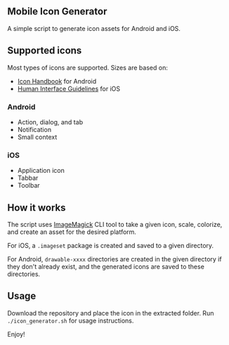 ## Mobile Icon Generator
A simple script to generate icon assets for Android and iOS.

## Supported icons
Most types of icons are supported.  Sizes are based on:
* [Icon Handbook](http://iconhandbook.co.uk/reference/chart/android/) for Android
* [Human Interface Guidelines](https://developer.apple.com/ios/human-interface-guidelines/graphics/custom-icons/) for iOS

### Android
* Action, dialog, and tab
* Notification
* Small context

### iOS
* Application icon
* Tabbar
* Toolbar

## How it works
The script uses [ImageMagick](https://www.imagemagick.org/script/index.php) CLI tool to take a given icon, scale, colorize, and create an asset for the desired platform.

For iOS, a `.imageset` package is created and saved to a given directory.

For Android, `drawable-xxxx` directories are created in the given directory if they don't already exist, and the generated icons are saved to these directories.

## Usage
Download the repository and place the icon in the extracted folder.  Run `./icon_generator.sh` for usage instructions.

Enjoy!
